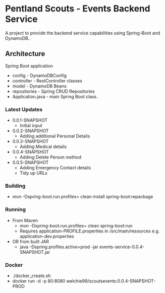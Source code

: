 # Pentland Scouts - Events Backend Service

A project to provide the backend service capabilities using Spring-Boot and DynamoDB..

## Architecture
Spring Boot application

- config - DynamoDBConfig
- controller - RestController classes
- model - DynamoDB Beans
- repositories - Spring CRUD Repositories
- Application.java - main Spring Boot class.

### Latest Updates
- 0.0.1-SNAPSHOT
  - Initial input
- 0.0.2-SNAPSHOT
  - Adding additional Personal Details
- 0.0.3-SNAPSHOT
  - Adding Medical details
- 0.0.4-SNAPSHOT
  - Adding Delete Person method
- 0.0.5-SNAPSHOT
  - Adding Emergency Contact details
  - Tidy up URLs
  

### Building
 -  mvn -Dspring-boot.run.profiles=<PROFILE HERE> clean install spring-boot:repackage 

### Running
  - From Maven
    - mvn -Dspring-boot.run.profiles=<PROFILE HERE> clean spring-boot:run
    - Requires application-PROFILE.properties in /src/main/resources e.g. application-dev.properties
 - OR from built JAR
   -  java -Dspring.profiles.active=prod -jar events-service-0.0.4-SNAPSHOT.jar



### Docker
 - ./docker_create.sh
 - docker run -d -p 80:8080 welchie99/scoutsevents:0.0.4-SNAPSHOT-PROD
